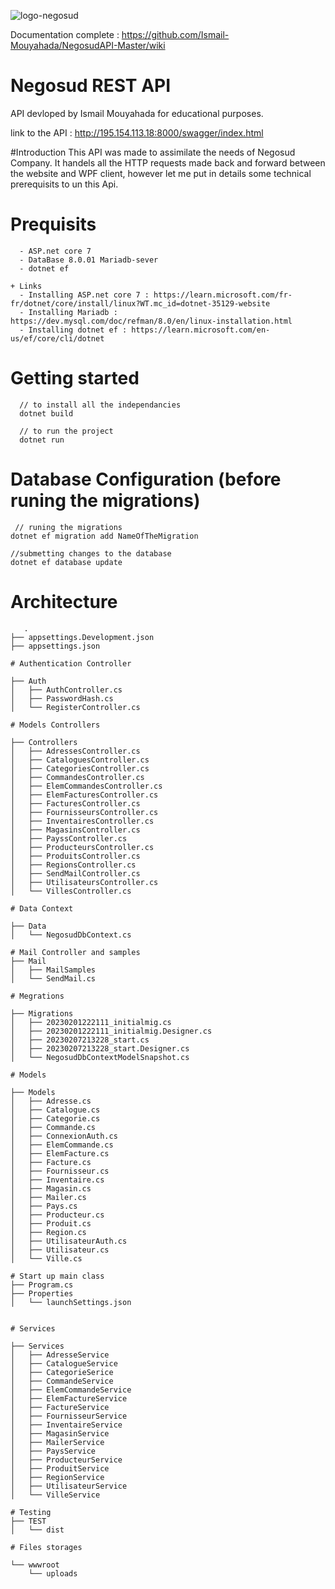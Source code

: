 

 ![logo-negosud](https://user-images.githubusercontent.com/66369128/220627476-59a06d7c-398f-4a77-80b8-3e9ad7555c9a.png)

Documentation complete : https://github.com/Ismail-Mouyahada/NegosudAPI-Master/wiki
# Negosud REST API 
API devloped by Ismail Mouyahada for educational purposes.

link to the API : http://195.154.113.18:8000/swagger/index.html

#Introduction
This API was made to assimilate the needs of Negosud Company. It handels all the HTTP requests made back and forward between the website and WPF client, however let me put in details some technical prerequisits to un this Api.

  # Prequisits 
      - ASP.net core 7
      - DataBase 8.0.01 Mariadb-sever
      - dotnet ef 
    
    + Links
      - Installing ASP.net core 7 : https://learn.microsoft.com/fr-fr/dotnet/core/install/linux?WT.mc_id=dotnet-35129-website
      - Installing Mariadb : https://dev.mysql.com/doc/refman/8.0/en/linux-installation.html
      - Installing dotnet ef : https://learn.microsoft.com/en-us/ef/core/cli/dotnet
   
   
  # Getting started
   
      // to install all the independancies
      dotnet build
      
      // to run the project
      dotnet run 
   
   # Database Configuration (before runing the migrations)
   
     // runing the migrations
    dotnet ef migration add NameOfTheMigration

    //submetting changes to the database
    dotnet ef database update

   # Architecture
   
   
       .
    ├── appsettings.Development.json
    ├── appsettings.json

    # Authentication Controller

    ├── Auth
    │   ├── AuthController.cs
    │   ├── PasswordHash.cs
    │   └── RegisterController.cs

    # Models Controllers 

    ├── Controllers
    │   ├── AdressesController.cs
    │   ├── CataloguesController.cs
    │   ├── CategoriesController.cs
    │   ├── CommandesController.cs
    │   ├── ElemCommandesController.cs
    │   ├── ElemFacturesController.cs
    │   ├── FacturesController.cs
    │   ├── FournisseursController.cs
    │   ├── InventairesController.cs
    │   ├── MagasinsController.cs
    │   ├── PayssController.cs
    │   ├── ProducteursController.cs
    │   ├── ProduitsController.cs
    │   ├── RegionsController.cs
    │   ├── SendMailController.cs
    │   ├── UtilisateursController.cs
    │   └── VillesController.cs

    # Data Context

    ├── Data
    │   └── NegosudDbContext.cs

    # Mail Controller and samples
    ├── Mail
    │   ├── MailSamples
    │   └── SendMail.cs

    # Megrations 

    ├── Migrations
    │   ├── 20230201222111_initialmig.cs
    │   ├── 20230201222111_initialmig.Designer.cs
    │   ├── 20230207213228_start.cs
    │   ├── 20230207213228_start.Designer.cs
    │   └── NegosudDbContextModelSnapshot.cs

    # Models

    ├── Models
    │   ├── Adresse.cs
    │   ├── Catalogue.cs
    │   ├── Categorie.cs
    │   ├── Commande.cs
    │   ├── ConnexionAuth.cs
    │   ├── ElemCommande.cs
    │   ├── ElemFacture.cs
    │   ├── Facture.cs
    │   ├── Fournisseur.cs
    │   ├── Inventaire.cs
    │   ├── Magasin.cs
    │   ├── Mailer.cs
    │   ├── Pays.cs
    │   ├── Producteur.cs
    │   ├── Produit.cs
    │   ├── Region.cs
    │   ├── UtilisateurAuth.cs
    │   ├── Utilisateur.cs
    │   └── Ville.cs

    # Start up main class
    ├── Program.cs
    ├── Properties
    │   └── launchSettings.json


    # Services

    ├── Services
    │   ├── AdresseService
    │   ├── CatalogueService
    │   ├── CategorieSerice
    │   ├── CommandeService
    │   ├── ElemCommandeService
    │   ├── ElemFactureService
    │   ├── FactureService
    │   ├── FournisseurService
    │   ├── InventaireService
    │   ├── MagasinService
    │   ├── MailerService
    │   ├── PaysService
    │   ├── ProducteurService
    │   ├── ProduitService
    │   ├── RegionService
    │   ├── UtilisateurService
    │   └── VilleService
    
    # Testing
    ├── TEST
    │   └── dist
    
    # Files storages
    
    └── wwwroot
        └── uploads

   
